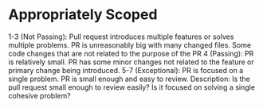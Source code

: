 # Appropriately Scoped

1-3 (Not Passing): Pull request introduces multiple features or solves multiple problems.
PR is unreasonably big with many changed files.
Some code changes that are not related to the purpose of the PR
4 (Passing): PR is relatively small.
PR has some minor changes not related to the feature or primary change being introduced.
5-7 (Exceptional): PR is focused on a single problem.
PR is small enough and easy to review.
Description: Is the pull request small enough to review easily?
Is it focused on solving a single cohesive problem?
